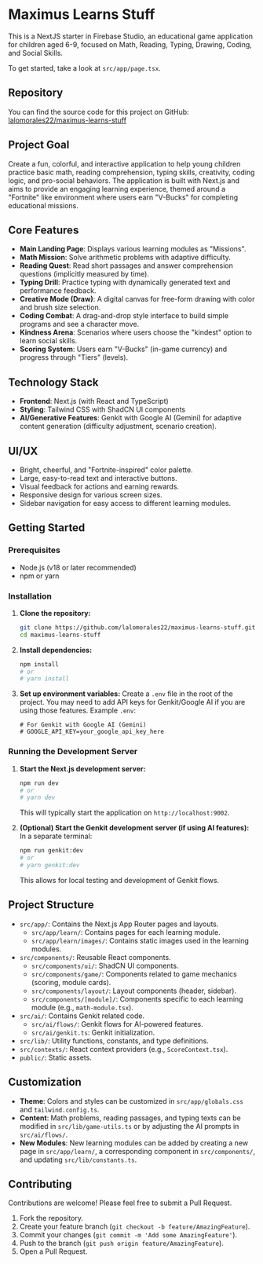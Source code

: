 # Maximus Learns Stuff

This is a NextJS starter in Firebase Studio, an educational game application for children aged 6-9, focused on Math, Reading, Typing, Drawing, Coding, and Social Skills.

To get started, take a look at `src/app/page.tsx`.

## Repository

You can find the source code for this project on GitHub:
[lalomorales22/maximus-learns-stuff](https://github.com/lalomorales22/maximus-learns-stuff)

## Project Goal

Create a fun, colorful, and interactive application to help young children practice basic math, reading comprehension, typing skills, creativity, coding logic, and pro-social behaviors. The application is built with Next.js and aims to provide an engaging learning experience, themed around a "Fortnite" like environment where users earn "V-Bucks" for completing educational missions.

## Core Features

*   **Main Landing Page**: Displays various learning modules as "Missions".
*   **Math Mission**: Solve arithmetic problems with adaptive difficulty.
*   **Reading Quest**: Read short passages and answer comprehension questions (implicitly measured by time).
*   **Typing Drill**: Practice typing with dynamically generated text and performance feedback.
*   **Creative Mode (Draw)**: A digital canvas for free-form drawing with color and brush size selection.
*   **Coding Combat**: A drag-and-drop style interface to build simple programs and see a character move.
*   **Kindness Arena**: Scenarios where users choose the "kindest" option to learn social skills.
*   **Scoring System**: Users earn "V-Bucks" (in-game currency) and progress through "Tiers" (levels).

## Technology Stack

*   **Frontend**: Next.js (with React and TypeScript)
*   **Styling**: Tailwind CSS with ShadCN UI components
*   **AI/Generative Features**: Genkit with Google AI (Gemini) for adaptive content generation (difficulty adjustment, scenario creation).

## UI/UX

*   Bright, cheerful, and "Fortnite-inspired" color palette.
*   Large, easy-to-read text and interactive buttons.
*   Visual feedback for actions and earning rewards.
*   Responsive design for various screen sizes.
*   Sidebar navigation for easy access to different learning modules.

## Getting Started

### Prerequisites

*   Node.js (v18 or later recommended)
*   npm or yarn

### Installation

1.  **Clone the repository:**
    ```bash
    git clone https://github.com/lalomorales22/maximus-learns-stuff.git
    cd maximus-learns-stuff
    ```

2.  **Install dependencies:**
    ```bash
    npm install
    # or
    # yarn install
    ```

3.  **Set up environment variables:**
    Create a `.env` file in the root of the project. You may need to add API keys for Genkit/Google AI if you are using those features.
    Example `.env`:
    ```
    # For Genkit with Google AI (Gemini)
    # GOOGLE_API_KEY=your_google_api_key_here
    ```

### Running the Development Server

1.  **Start the Next.js development server:**
    ```bash
    npm run dev
    # or
    # yarn dev
    ```
    This will typically start the application on `http://localhost:9002`.

2.  **(Optional) Start the Genkit development server (if using AI features):**
    In a separate terminal:
    ```bash
    npm run genkit:dev
    # or
    # yarn genkit:dev
    ```
    This allows for local testing and development of Genkit flows.

## Project Structure

*   `src/app/`: Contains the Next.js App Router pages and layouts.
    *   `src/app/learn/`: Contains pages for each learning module.
    *   `src/app/learn/images/`: Contains static images used in the learning modules.
*   `src/components/`: Reusable React components.
    *   `src/components/ui/`: ShadCN UI components.
    *   `src/components/game/`: Components related to game mechanics (scoring, module cards).
    *   `src/components/layout/`: Layout components (header, sidebar).
    *   `src/components/[module]/`: Components specific to each learning module (e.g., `math-module.tsx`).
*   `src/ai/`: Contains Genkit related code.
    *   `src/ai/flows/`: Genkit flows for AI-powered features.
    *   `src/ai/genkit.ts`: Genkit initialization.
*   `src/lib/`: Utility functions, constants, and type definitions.
*   `src/contexts/`: React context providers (e.g., `ScoreContext.tsx`).
*   `public/`: Static assets.

## Customization

*   **Theme**: Colors and styles can be customized in `src/app/globals.css` and `tailwind.config.ts`.
*   **Content**: Math problems, reading passages, and typing texts can be modified in `src/lib/game-utils.ts` or by adjusting the AI prompts in `src/ai/flows/`.
*   **New Modules**: New learning modules can be added by creating a new page in `src/app/learn/`, a corresponding component in `src/components/`, and updating `src/lib/constants.ts`.

## Contributing

Contributions are welcome! Please feel free to submit a Pull Request.

1.  Fork the repository.
2.  Create your feature branch (`git checkout -b feature/AmazingFeature`).
3.  Commit your changes (`git commit -m 'Add some AmazingFeature'`).
4.  Push to the branch (`git push origin feature/AmazingFeature`).
5.  Open a Pull Request.
